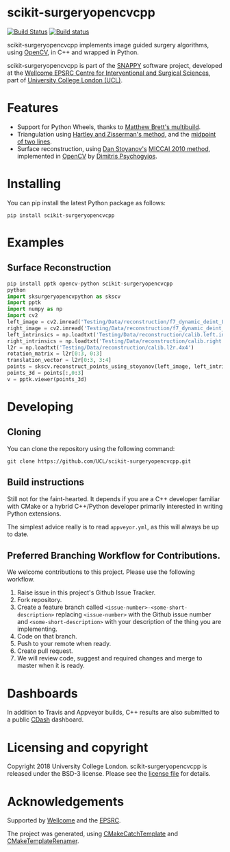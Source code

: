 # scikit-surgeryopencvcpp

[![Build Status](https://travis-ci.com/UCL/scikit-surgeryopencvcpp.svg?branch=master)](https://travis-ci.com/UCL/scikit-surgeryopencvcpp)
[![Build status](https://ci.appveyor.com/api/projects/status/jbs1qln3id8ln25o/branch/master?svg=true
)](https://ci.appveyor.com/project/MattClarkson/scikit-surgeryopencvcpp/)


scikit-surgeryopencvcpp implements image guided surgery algorithms, using [OpenCV](https://opencv.org/), in C++ and wrapped in Python.

scikit-surgeryopencvcpp is part of the 
[SNAPPY](https://weisslab.cs.ucl.ac.uk/WEISS/PlatformManagement/SNAPPY/wikis/home) software project, 
developed at the [Wellcome EPSRC Centre for Interventional and Surgical Sciences](http://www.ucl.ac.uk/weiss), 
part of [University College London (UCL)](http://www.ucl.ac.uk/).


# Features

* Support for Python Wheels, thanks to [Matthew Brett's multibuild](https://github.com/matthew-brett/multibuild).
* Triangulation using [Hartley and Zisserman's method](http://www.morethantechnical.com/2012/01/04/simple-triangulation-with-opencv-from-harley-zisserman-w-code), and the [midpoint of two lines](http://geomalgorithms.com/a07-_distance.html).
* Surface reconstruction, using [Dan Stoyanov's](https://iris.ucl.ac.uk/iris/browse/profile?upi=DSTOY26) [MICCAI 2010 method](https://link.springer.com/chapter/10.1007/978-3-642-15705-9_34), implemented in [OpenCV](http://www.opencv.org) by [Dimitris Psychogyios](https://github.com/dimitrisPs).

# Installing

You can pip install the latest Python package as follows:

```
pip install scikit-surgeryopencvcpp
```

# Examples

## Surface Reconstruction
```python
pip install pptk opencv-python scikit-surgeryopencvcpp
python
import sksurgeryopencvpython as skscv
import pptk
import numpy as np
import cv2
left_image = cv2.imread('Testing/Data/reconstruction/f7_dynamic_deint_L_0100.png')
right_image = cv2.imread('Testing/Data/reconstruction/f7_dynamic_deint_R_0100.png')
left_intrinsics = np.loadtxt('Testing/Data/reconstruction/calib.left.intrinsic.txt')
right_intrinsics = np.loadtxt('Testing/Data/reconstruction/calib.right.intrinsic.txt')
l2r = np.loadtxt('Testing/Data/reconstruction/calib.l2r.4x4')
rotation_matrix = l2r[0:3, 0:3]
translation_vector = l2r[0:3, 3:4]
points = skscv.reconstruct_points_using_stoyanov(left_image, left_intrinsics, right_image, right_intrinsics, rotation_matrix, translation_vector, False)
points_3d = points[:,0:3]
v = pptk.viewer(points_3d)
```

# Developing

## Cloning

You can clone the repository using the following command:

```
git clone https://github.com/UCL/scikit-surgeryopencvcpp.git
```


## Build instructions

Still not for the faint-hearted. It depends if you are a C++ developer familiar
with CMake or a hybrid C++/Python developer primarily interested in writing
Python extensions.

The simplest advice really is to read ```appveyor.yml```, as this will always
be up to date. 


## Preferred Branching Workflow for Contributions.

We welcome contributions to this project. Please use the following workflow.

 1. Raise issue in this project's Github Issue Tracker.
 2. Fork repository.
 3. Create a feature branch called ```<issue-number>-<some-short-description>```
    replacing ```<issue-number>``` with the Github issue number
    and ```<some-short-description>``` with your description of the thing you are implementing.
 4. Code on that branch.
 5. Push to your remote when ready.
 6. Create pull request.
 7. We will review code, suggest and required changes and merge to master when it is ready.


# Dashboards

In addition to Travis and Appveyor builds, C++ results are also 
submitted to a public [CDash](http://cdash.cmiclab.cs.ucl.ac.uk/index.php?project=scikit-surgeryopencvcpp) dashboard.


# Licensing and copyright

Copyright 2018 University College London.
scikit-surgeryopencvcpp is released under the BSD-3 license. 
Please see the [license file](https://github.com/UCL/scikit-surgeryopencvcpp/blob/master/LICENSE.txt) for details.


# Acknowledgements

Supported by [Wellcome](https://wellcome.ac.uk/) and the [EPSRC](https://www.epsrc.ac.uk/).

The project was generated, using 
[CMakeCatchTemplate](https://github.com/MattClarkson/CMakeCatchTemplate) 
and [CMakeTemplateRenamer](https://github.com/MattClarkson/CMakeTemplateRenamer).